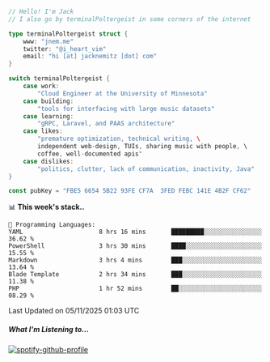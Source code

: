 ```go
// Hello! I'm Jack
// I also go by terminalPoltergeist in some corners of the internet

type terminalPoltergeist struct {
    www: "jnem.me"
    twitter: "@i_heart_vim"
    email: "hi [at] jacknemitz [dot] com"
}

switch terminalPoltergeist {
    case work:
        "Cloud Engineer at the University of Minnesota"
    case building:
        "tools for interfacing with large music datasets"
    case learning:
        "gRPC, Laravel, and PAAS architecture"
    case likes:
        "premature optimization, technical writing, \
        independent web-design, TUIs, sharing music with people, \
        coffee, well-documented apis"
    case dislikes:
        "politics, clutter, lack of communication, inactivity, Java"
}

const pubKey = "FBE5 6654 5B22 93FE CF7A  3FED FEBC 141E 4B2F CF62"
```

<!--START_SECTION:waka-->
📊 **This week's stack..** 

```text
💬 Programming Languages: 
YAML                     8 hrs 16 mins       █████████░░░░░░░░░░░░░░░░   36.62 % 
PowerShell               3 hrs 30 mins       ████░░░░░░░░░░░░░░░░░░░░░   15.55 % 
Markdown                 3 hrs 4 mins        ███░░░░░░░░░░░░░░░░░░░░░░   13.64 % 
Blade Template           2 hrs 34 mins       ███░░░░░░░░░░░░░░░░░░░░░░   11.38 % 
PHP                      1 hr 52 mins        ██░░░░░░░░░░░░░░░░░░░░░░░   08.29 % 
```


 Last Updated on 05/11/2025 01:03 UTC
<!--END_SECTION:waka-->

##### What I'm Listening to...

[![spotify-github-profile](https://jnem.me/listening-item?maxAge=2592000)](https://jnem.me/listening)
